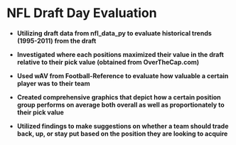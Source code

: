 <h1>
  NFL Draft Day Evaluation
</h1>
<h4>
  
- Utilizing draft data from nfl_data_py to evaluate historical trends (1995-2011) from the draft
  
- Investigated where each positions maximized their value in the draft relative to their pick value (obtained from OverTheCap.com)

- Used wAV from Football-Reference to evaluate how valuable a certain player was to their team

- Created comprehensive graphics that depict how a certain position group performs on average both overall as well as proportionately to their pick value

- Utilized findings to make suggestions on whether a team should trade back, up, or stay put based on the position they are looking to acquire
</h4>
